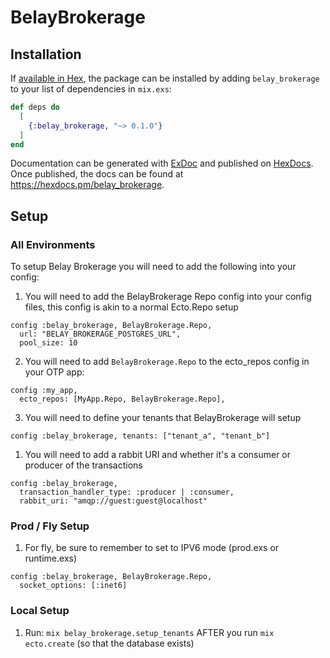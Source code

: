 # BelayBrokerage

## Installation

If [available in Hex](https://hex.pm/docs/publish), the package can be installed
by adding `belay_brokerage` to your list of dependencies in `mix.exs`:

```elixir
def deps do
  [
    {:belay_brokerage, "~> 0.1.0"}
  ]
end
```

Documentation can be generated with [ExDoc](https://github.com/elixir-lang/ex_doc)
and published on [HexDocs](https://hexdocs.pm). Once published, the docs can
be found at <https://hexdocs.pm/belay_brokerage>.

## Setup

### All Environments

To setup Belay Brokerage you will need to add the following into your config:

1. You will need to add the BelayBrokerage Repo config into your config files, this config is akin to a normal Ecto.Repo setup

```
config :belay_brokerage, BelayBrokerage.Repo,
  url: "BELAY_BROKERAGE_POSTGRES_URL",
  pool_size: 10
```

2. You will need to add `BelayBrokerage.Repo` to the ecto_repos config in your OTP app:

```
config :my_app,
  ecto_repos: [MyApp.Repo, BelayBrokerage.Repo],
```

3. You will need to define your tenants that BelayBrokerage will setup

```
config :belay_brokerage, tenants: ["tenant_a", "tenant_b"]
```

1. You will need to add a rabbit URI and whether it's a consumer or producer of the transactions

```
config :belay_brokerage,
  transaction_handler_type: :producer | :consumer,
  rabbit_uri: "amqp://guest:guest@localhost"
```

### Prod / Fly Setup

1. For fly, be sure to remember to set to IPV6 mode (prod.exs or runtime.exs)
```
config :belay_brokerage, BelayBrokerage.Repo,
  socket_options: [:inet6]
```

### Local Setup

1. Run: `mix belay_brokerage.setup_tenants` AFTER you run `mix ecto.create` (so that the database exists)


